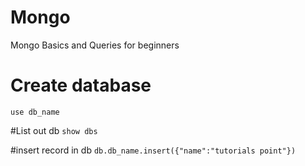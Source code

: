 # Mongo
Mongo Basics and Queries for beginners

# Create database
`use db_name`

#List out db
`show dbs`

#insert record in db
`db.db_name.insert({"name":"tutorials point"})`
